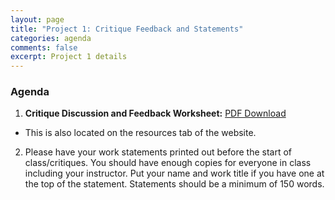 ```yaml
---
layout: page
title: "Project 1: Critique Feedback and Statements"
categories: agenda
comments: false
excerpt: Project 1 details
---
```


### Agenda

1. **Critique Discussion and Feedback Worksheet:** [PDF Download]({{site.baseurl}}{{page.asset-path}}/crit-feedback-worksheet.pdf)
  - This is also located on the resources tab of the website.
2. Please have your work statements printed out before the start of class/critiques. You should have enough copies for everyone in class including your instructor. Put your name and work title if you have one at the top of the statement. Statements should be a minimum of 150 words.